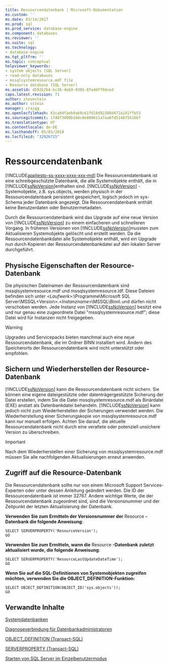 ```yaml
---
title: Ressourcendatenbank | Microsoft-Dokumentation
ms.custom: ''
ms.date: 03/14/2017
ms.prod: sql
ms.prod_service: database-engine
ms.component: databases
ms.reviewer: ''
ms.suite: sql
ms.technology:
- database-engine
ms.tgt_pltfrm: ''
ms.topic: conceptual
helpviewer_keywords:
- system objects [SQL Server]
- read-only databases
- mssqlsystemresource.mdf file
- Resource database [SQL Server]
ms.assetid: d592b2b4-bc36-4eb9-9385-8fe4dff0dced
caps.latest.revision: 71
author: stevestein
ms.author: sstein
manager: craigg
ms.openlocfilehash: 63ca94faeb9a60c61fd18d92388d472a2d1ffb53
ms.sourcegitcommit: 1740f3090b168c0e809611a7aa6fd514075616bf
ms.translationtype: HT
ms.contentlocale: de-DE
ms.lasthandoff: 05/03/2018
ms.locfileid: "32926715"
---
```

# <a name="resource-database"></a>Ressourcendatenbank
[!INCLUDE[appliesto-ss-xxxx-xxxx-xxx-md](../../includes/appliesto-ss-xxxx-xxxx-xxx-md.md)]
  Die Ressourcendatenbank ist eine schreibgeschützte Datenbank, die alle Systemobjekte enthält, die in [!INCLUDE[ssNoVersion](../../includes/ssnoversion-md.md)]enthalten sind. [!INCLUDE[ssNoVersion](../../includes/ssnoversion-md.md)] -Systemobjekte, z.B. sys.objects, werden physisch in der Ressourcendatenbank persistent gespeichert, logisch jedoch im sys-Schema jeder Datenbank angezeigt. Die Ressourcendatenbank enthält keine Benutzerdaten oder Benutzermetadaten.  
  
 Durch die Ressourcendatenbank wird das Upgrade auf eine neue Version von [!INCLUDE[ssNoVersion](../../includes/ssnoversion-md.md)] zu einem einfacheren und schnelleren Vorgang. In früheren Versionen von [!INCLUDE[ssNoVersion](../../includes/ssnoversion-md.md)]mussten zum Aktualisieren Systemobjekte gelöscht und erstellt werden. Da die Ressourcendatenbankdatei alle Systemobjekte enthält, wird ein Upgrade nun durch Kopieren der Ressourcendatenbankdatei auf den lokalen Server durchgeführt.  
  
## <a name="physical-properties-of-resource"></a>Physische Eigenschaften der Resource-Datenbank  
 Die physischen Dateinamen der Ressourcendatenbank sind mssqlsystemresource.mdf und mssqlsystemresource.ldf. Diese Dateien befinden sich unter \<*Laufwerk*>:\Programme\Microsoft SQL Server\MSSQL\<Version>.\<*Instanzname*>\MSSQL\Binn\ und dürfen nicht verschoben werden. Jede Instanz von [!INCLUDE[ssNoVersion](../../includes/ssnoversion-md.md)] besitzt eine und nur genau eine zugeordnete Datei "mssqlsystemresource.mdf"; diese Datei wird für Instanzen nicht freigegeben.  
  
> [!WARNING]  
>  Upgrades und Servicepacks bieten manchmal auch eine neue Ressourcendatenbank, die im Ordner BINN installiert wird. Ändern des Speicherorts der Ressourcendatenbank wird nicht unterstützt oder empfohlen.  
  
## <a name="backing-up-and-restoring-the-resource-database"></a>Sichern und Wiederherstellen der Resource-Datenbank  
 [!INCLUDE[ssNoVersion](../../includes/ssnoversion-md.md)] kann die Ressourcendatenbank nicht sichern. Sie können eine eigene dateigestützte oder datenträgergestützte Sicherung der Datei erstellen, indem Sie die Datei mssqlsystemresource.mdf als Binärdatei (EXE) anstatt als Datenbankdatei behandeln. [!INCLUDE[ssNoVersion](../../includes/ssnoversion-md.md)] kann jedoch nicht zum Wiederherstellen der Sicherungen verwendet werden. Die Wiederherstellung einer Sicherungskopie von mssqlsystemresource.mdf kann nur manuell erfolgen. Achten Sie darauf, die aktuelle Ressourcendatenbank nicht durch eine veraltete oder potenziell unsichere Version zu überschreiben.  
  
> [!IMPORTANT]  
>  Nach dem Wiederherstellen einer Sicherung von mssqlsystemresource.mdf müssen Sie alle nachfolgenden Aktualisierungen erneut anwenden.  
  
## <a name="accessing-the-resource-database"></a>Zugriff auf die Resource-Datenbank  
 Die Ressourcendatenbank sollte nur von einem Microsoft Support Services-Experten oder unter dessen Anleitung geändert werden. Die ID der Ressourcendatenbank ist immer 32767. Andere wichtige Werte, die der Ressourcendatenbank zugeordnet sind, sind die Versionsnummer und der Zeitpunkt der letzten Aktualisierung der Datenbank.  
  
 **Verwenden Sie zum Ermitteln der Versionsnummer der** Resource **-Datenbank die folgende Anweisung**:  
  
```  
SELECT SERVERPROPERTY('ResourceVersion');  
GO  
```  
  
 **Verwenden Sie zum Ermitteln, wann die** Resource **-Datenbank zuletzt aktualisiert wurde, die folgende Anweisung**:  
  
```  
SELECT SERVERPROPERTY('ResourceLastUpdateDateTime');  
GO  
```  
  
 **Wenn Sie auf die SQL-Definitionen von Systemobjekten zugreifen möchten, verwenden Sie die OBJECT_DEFINITION-Funktion:**  
  
```  
SELECT OBJECT_DEFINITION(OBJECT_ID('sys.objects'));  
GO  
```  
  
## <a name="related-content"></a>Verwandte Inhalte  
 [Systemdatenbanken](../../relational-databases/databases/system-databases.md)  
  
 [Diagnoseverbindung für Datenbankadministratoren](../../database-engine/configure-windows/diagnostic-connection-for-database-administrators.md)  
  
 [OBJECT_DEFINITION &#40;Transact-SQL&#41;](../../t-sql/functions/object-definition-transact-sql.md)  
  
 [SERVERPROPERTY &#40;Transact-SQL&#41;](../../t-sql/functions/serverproperty-transact-sql.md)  
  
 [Starten von SQL Server im Einzelbenutzermodus](../../database-engine/configure-windows/start-sql-server-in-single-user-mode.md)  
  
  
